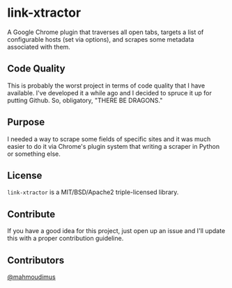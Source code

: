 # link-xtractor

A Google Chrome plugin that traverses all open tabs, targets a list of configurable hosts (set via options), and scrapes some metadata associated with them.

## Code Quality

This is probably the worst project in terms of code quality that I have available. I've developed it a while ago and I decided to spruce it up for putting Github. So, obligatory, "THERE BE DRAGONS."

## Purpose

I needed a way to scrape some fields of specific sites and it was much easier to do it via Chrome's plugin system that writing a scraper in Python or something else.

## License

`link-xtractor` is a MIT/BSD/Apache2 triple-licensed library.

## Contribute

If you have a good idea for this project, just open up an issue and I'll update this with a proper contribution guideline.

## Contributors

[@mahmoudimus](https://github.com/mahmoudimus)
